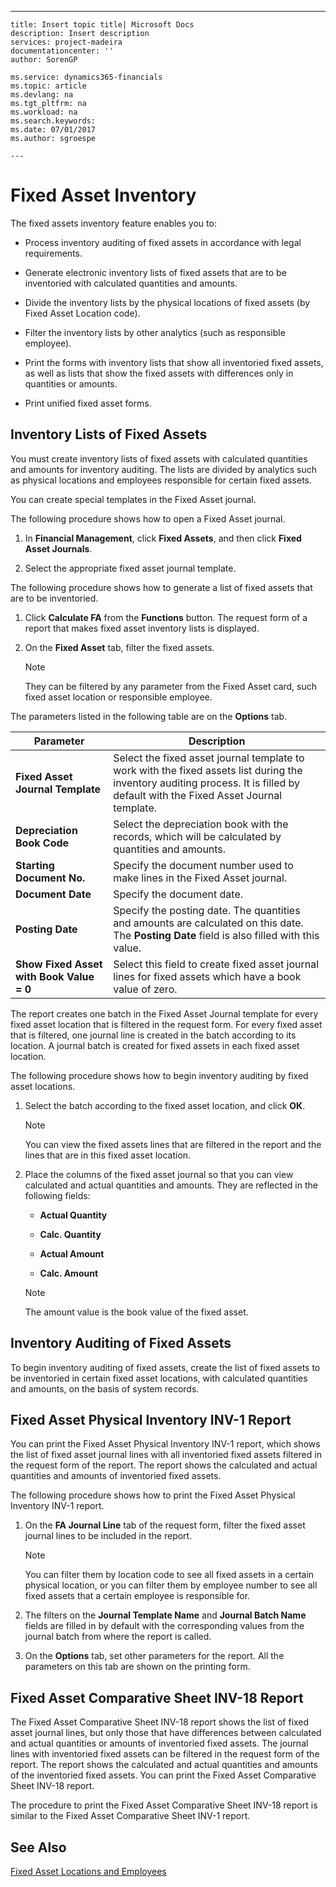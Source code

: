 ---
    title: Insert topic title| Microsoft Docs
    description: Insert description
    services: project-madeira
    documentationcenter: ''
    author: SorenGP

    ms.service: dynamics365-financials
    ms.topic: article
    ms.devlang: na
    ms.tgt_pltfrm: na
    ms.workload: na
    ms.search.keywords:
    ms.date: 07/01/2017
    ms.author: sgroespe

    ---
# Fixed Asset Inventory
The fixed assets inventory feature enables you to:  
  
-   Process inventory auditing of fixed assets in accordance with legal requirements.  
  
-   Generate electronic inventory lists of fixed assets that are to be inventoried with calculated quantities and amounts.  
  
-   Divide the inventory lists by the physical locations of fixed assets \(by Fixed Asset Location code\).  
  
-   Filter the inventory lists by other analytics \(such as responsible employee\).  
  
-   Print the forms with inventory lists that show all inventoried fixed assets, as well as lists that show the fixed assets with differences only in quantities or amounts.  
  
-   Print unified fixed asset forms.  
  
## Inventory Lists of Fixed Assets  
 You must create inventory lists of fixed assets with calculated quantities and amounts for inventory auditing. The lists are divided by analytics such as physical locations and employees responsible for certain fixed assets.  
  
 You can create special templates in the Fixed Asset journal.  
  
 The following procedure shows how to open a Fixed Asset journal.  
  
1.  In **Financial Management**, click **Fixed Assets**, and then click **Fixed Asset Journals**.  
  
2.  Select the appropriate fixed asset journal template.  
  
 The following procedure shows how to generate a list of fixed assets that are to be inventoried.  
  
1.  Click **Calculate FA** from the **Functions** button. The request form of a report that makes fixed asset inventory lists is displayed.  
  
2.  On the **Fixed Asset** tab, filter the fixed assets.  
  
    > [!NOTE]  
    >  They can be filtered by any parameter from the Fixed Asset card, such fixed asset location or responsible employee.  
  
 The parameters listed in the following table are on the **Options** tab.  
  
|Parameter|Description|  
|---------------|-----------------|  
|**Fixed Asset Journal Template**|Select the fixed asset journal template to work with the fixed assets list during the inventory auditing process. It is filled by default with the Fixed Asset Journal template.|  
|**Depreciation Book Code**|Select the depreciation book with the records, which will be calculated by quantities and amounts.|  
|**Starting Document No.**|Specify the document number used to make lines in the Fixed Asset journal.|  
|**Document Date**|Specify the document date.|  
|**Posting Date**|Specify the posting date. The quantities and amounts are calculated on this date. The **Posting Date** field is also filled with this value.|  
|**Show Fixed Asset with Book Value \= 0**|Select this field to create fixed asset journal lines for fixed assets which have a book value of zero.|  
  
 The report creates one batch in the Fixed Asset Journal template for every fixed asset location that is filtered in the request form. For every fixed asset that is filtered, one journal line is created in the batch according to its location. A journal batch is created for fixed assets in each fixed asset location.  
  
 The following procedure shows how to begin inventory auditing by fixed asset locations.  
  
1.  Select the batch according to the fixed asset location, and click **ОК**.  
  
    > [!NOTE]  
    >  You can view the fixed assets lines that are filtered in the report and the lines that are in this fixed asset location.  
  
2.  Place the columns of the fixed asset journal so that you can view calculated and actual quantities and amounts. They are reflected in the following fields:  
  
    -   **Actual Quantity**  
  
    -   **Calc. Quantity**  
  
    -   **Actual Amount**  
  
    -   **Calc. Amount**  
  
    > [!NOTE]  
    >  The amount value is the book value of the fixed asset.  
  
## Inventory Auditing of Fixed Assets  
 To begin inventory auditing of fixed assets, create the list of fixed assets to be inventoried in certain fixed asset locations, with calculated quantities and amounts, on the basis of system records.  
  
## Fixed Asset Physical Inventory INV-1 Report  
 You can print the Fixed Asset Physical Inventory INV-1 report, which shows the list of fixed asset journal lines with all inventoried fixed assets filtered in the request form of the report. The report shows the calculated and actual quantities and amounts of inventoried fixed assets.  
  
 The following procedure shows how to print the Fixed Asset Physical Inventory INV-1 report.  
  
1.  On the **FA Journal Line** tab of the request form, filter the fixed asset journal lines to be included in the report.  
  
    > [!NOTE]  
    >  You can filter them by location code to see all fixed assets in a certain physical location, or you can filter them by employee number to see all fixed assets that a certain employee is responsible for.  
  
2.  The filters on the **Journal Template Name** and **Journal Batch Name** fields are filled in by default with the corresponding values from the journal batch from where the report is called.  
  
3.  On the **Options** tab, set other parameters for the report. All the parameters on this tab are shown on the printing form.  
  
## Fixed Asset Comparative Sheet INV-18 Report  
 The Fixed Asset Comparative Sheet INV-18 report shows the list of fixed asset journal lines, but only those that have differences between calculated and actual quantities or amounts of inventoried fixed assets. The journal lines with inventoried fixed assets can be filtered in the request form of the report. The report shows the calculated and actual quantities and amounts of the inventoried fixed assets. You can print the Fixed Asset Comparative Sheet INV-18 report.  
  
 The procedure to print the Fixed Asset Comparative Sheet INV-18 report is similar to the Fixed Asset Comparative Sheet INV-1 report.  
  
## See Also  
 [Fixed Asset Locations and Employees](../FullExperience/fixed-asset-locations-and-employees.md)
